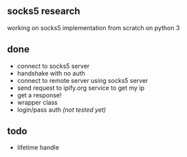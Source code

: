 socks5 research
------

working on socks5 implementation from scratch on python 3

done
------

- connect to socks5 server
- handshake with no auth
- connect to remote server using socks5 server
- send request to ipify.org service to get my ip
- get a response!
- wrapper class
- login/pass auth *(not tested yet)*
 
todo
-----

- lifetime handle
